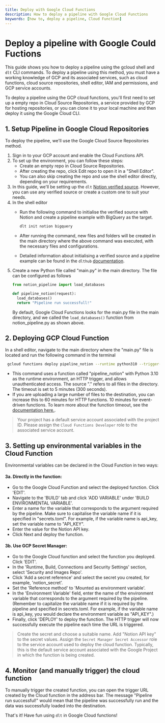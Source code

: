 ```yaml
---
title: Deploy with Google Cloud Functions
description: How to deploy a pipeline with Google Cloud Functions
keywords: [how to, deploy a pipeline, Cloud Function]
---
```


# Deploy a pipeline with Google Could Fuctions

This guide shows you how to deploy a pipeline using the gcloud shell and `dlt` CLI commands. To deploy a pipeline using this method, you must have a working knowledge of GCP and its associated services, such as cloud functions, cloud source repositories, shell editor, IAM and permissions, and GCP service accounts.  

To deploy a pipeline using the GCP cloud functions, you'll first need to set up a empty repo in Cloud Source Repositories, a service provided by GCP for hosting repositories, or you can clone it to your local machine and then deploy it using the Google Cloud CLI. 

## 1. Setup Pipeline in Google Cloud Repositories
To deploy the pipeline, we'll use the Google Cloud Source Repositories method.

1. Sign in to your GCP account and enable the Cloud Functions API.
2. To set up the environment, you can follow these steps:
    - Create an empty repo in Cloud Source Repositories.
    - After creating the repo, click Edit repo to open it in a "Shell Editor".
    - You can also skip creating the repo and use the shell editor directly, depending on your requirements.
3. In this guide, we'll be setting up the `dlt` [Notion verified source](https://dlthub.com/docs/dlt-ecosystem/verified-sources/notion). However, you can use any verified source or create a custom one to suit your needs.
4. In the shell editor
    - Run the following command to initialise the verified source with Notion and create a pipeline example with BigQuery as the target.
    
      ```bash
      dlt init notion bigquery
      ```
    
    - After running the command, new files and folders will be created in the main directory where the above command was executed, with the necessary files and configurations.
    - Detailed information about initialising a verified source and a pipeline example can be found in the `dlthub` [documentation](https://dlthub.com/docs/dlt-ecosystem/verified-sources/notion).
5. Create a new Python file called "main.py" in the main directory. The file can be configured as follows
    ```python
    from notion_pipeline import load_databases

    def pipeline_notion(request):
      load_databases()
      return "Pipeline run successfull!"
    ```
    By default, Google Cloud Functions looks for the main.py file in the main directory, and we called the `load_databases()` function from notion_pipeline.py as shown above.

## 2. Deploying GCP Cloud Function
In a shell editor, navigate to the main directory where the "main.py" file is located and run the following command in the terminal
```bash
 gcloud functions deploy pipeline_notion --runtime python310 --trigger-http --allow-unauthenticated --source . --timeout 300
```
        
- This command uses a function called "pipeline_notion" with Python 3.10 as the runtime environment, an HTTP trigger, and allows unauthenticated access. The source "." refers to all files in the directory. The timeout is set to 5 minutes (300 seconds).
- If you are uploading a large number of files to the destination, you can increase this to 60 minutes for HTTP functions. 10 minutes for event-driven functions. To learn more about the function timeout, see the [documentation here.](https://cloud.google.com/functions/docs/configuring/timeout).
> Your project has a default service account associated with the project ID. Please assign the `Cloud Functions Developer` role to the associated service account.
  
## 3. Setting up environmental variables in the Cloud Function
Environmental variables can be declared in the Cloud Function in two ways:

#### 3a. Directly in the function:

- Go to the Google Cloud Function and select the deployed function. Click 'EDIT'.
- Navigate to the 'BUILD' tab and click 'ADD VARIABLE' under 'BUILD ENVIRONMENTAL VARIABLE'.
- Enter a name for the variable that corresponds to the argument required by the pipeline. Make sure to capitalise the variable name if it is specified in "secrets.toml". For example, if the variable name is api_key, set the variable name to "API_KEY".
- Enter the value for the Notion API key.
- Click Next and deploy the function.

#### 3b. Use GCP Secret Manager:

- Go to the Google Cloud function and select the function you deployed. Click 'EDIT'.
- In the 'Runtime, Build, Connections and Security Settings' section, select 'Security and Images Repo'.
- Click 'Add a secret reference' and select the secret you created, for example, 'notion_secret'.
- Set the 'Reference method' to 'Mounted as environment variable'.
- In the 'Environment Variable' field, enter the name of the environment variable that corresponds to the argument required by the pipeline. (Remember to capitalize the variable name if it is required by the pipeline and specified in secrets.toml. For example, if the variable name is api_key, you would declare the environment variable as "API_KEY".)
- Finally, click 'DEPLOY' to deploy the function. The HTTP trigger will now successfully execute the pipeline each time the URL is triggered.
> Create the secret and choose a suitable name. Add "Notion API key" to the secret values. Assign the `Secret Manager Secret Accessor` role to the service account used to deploy the cloud function. Typically, this is the default service account associated with the Google Project in which the function is being created.

## 4. Monitor (and manually trigger) the cloud function
To manually trigger the created function, you can open the trigger URL created by the Cloud function in the address bar. The message "Pipeline run successful!" would mean that the pipeline was successfully run and the data was successfully loaded into the destination.

    
That's it! Have fun using `dlt` in Google Cloud functions!
